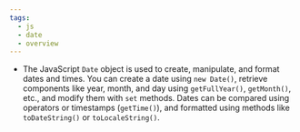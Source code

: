 ```yaml
---
tags:
  - js
  - date
  - overview
---
```


- The JavaScript `Date` object is used to create, manipulate, and format dates and times. You can create a date using `new Date()`, retrieve components like year, month, and day using `getFullYear()`, `getMonth()`, etc., and modify them with `set` methods. Dates can be compared using operators or timestamps (`getTime()`), and formatted using methods like `toDateString()` or `toLocaleString()`.